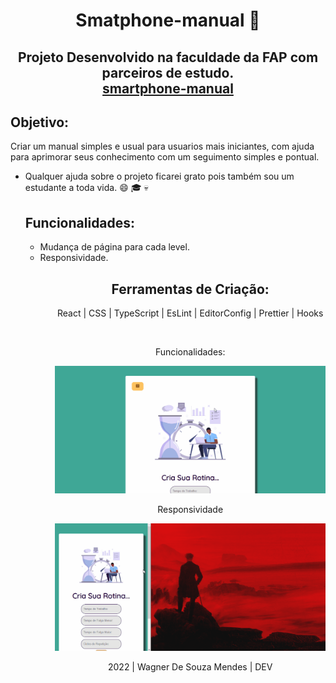 <h1 align="center">Smatphone-manual 🍏</h1>

<h2 align="center">Projeto Desenvolvido na faculdade da FAP com parceiros de estudo.</br> <a href="https://smartphone-manual.netlify.app/#" target="_black">smartphone-manual<a/></h2>

<h2>Objetivo:</h2>
<p>Criar um manual simples e usual para usuarios mais iniciantes, com ajuda para aprimorar seus conhecimento com um seguimento simples e pontual.</p>

<ul><li>Qualquer ajuda sobre o projeto ficarei grato pois também sou um estudante a toda vida. 😄 🎓 💀 </ li></ ul>


<h2>Funcionalidades:</h2>
<ul>
 <li>Mudança de página para cada level.</li>
 <li>Responsividade.</li>
<ul>
 
<div align="center">

<h2>Ferramentas de Criação:</h2>
<p> React | CSS | TypeScript | EsLint | EditorConfig | Prettier | Hooks</p>

<br><p>Funcionalidades:</p>

![Function](https://github.com/Vavatrewq/Pomodoro-App/blob/master/src/gifs/AnimaçãoFunc1.gif)

<p>Responsividade</p>
  
![resposive](https://github.com/Vavatrewq/Pomodoro-App/blob/master/src/gifs/AnimaçãoFunc2.gif)
 
 <p align="center">2022 | Wagner De Souza Mendes | DEV</p>

